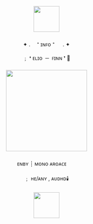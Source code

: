 <div align="center">
  <img height="70" src="https://64.media.tumblr.com/4c96b8ada1db9648d556d2a63368a684/cc40f8fa4eff3eaa-7d/s1280x1920/9c8dbcadaf8b4d66c7dfd0d429e1296de4d81ef1.jpg"  />
</div>

###

<p align="center">✦ . 　⁺  ɪɴꜰᴏ  ⁺ 　 . ✦<br><br>﹔ ❛ ᴇʟɪᴏ ​​    ─    ​ ꜰɪɴɴ ❜     🍂</p>

###

<div align="center">
  <img height="220" src="https://64.media.tumblr.com/79d333f26474f9af1d5401354d921bc4/486e72a916f2a1f0-64/s1280x1920/26fda1087fc43372342ca6909d4c81cacf37e184.jpg"  />
</div>

###

<p align="center">ᴇɴʙʏ ┊ ᴍᴏɴᴏ ᴀʀᴏᴀᴄᴇㅤㅤ<br>ㅤ<br>﹔ ʜᴇ/ᴀɴʏ ,  ᴀᴜᴅʜᴅ🕯️</p>

###

<div align="center">
  <img height="70" src="https://64.media.tumblr.com/ca830bfb67227aae709e7e19a1fd4d05/cc40f8fa4eff3eaa-2a/s1280x1920/f4519512d99bdc884d0f42515e28d0bcd59baad8.jpg"  />
</div>

###
